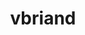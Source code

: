 ---
title: vbriand
github: https://github.com/vbriand
mode: dark
transition: 1s
score: 71.3
archetype:
- Badges | Tags | Icons
-
---